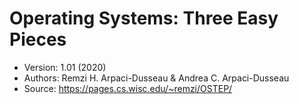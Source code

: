 # Operating Systems: Three Easy Pieces

- Version: 1.01 (2020)
- Authors: Remzi H. Arpaci-Dusseau & Andrea C. Arpaci-Dusseau
- Source: https://pages.cs.wisc.edu/~remzi/OSTEP/
